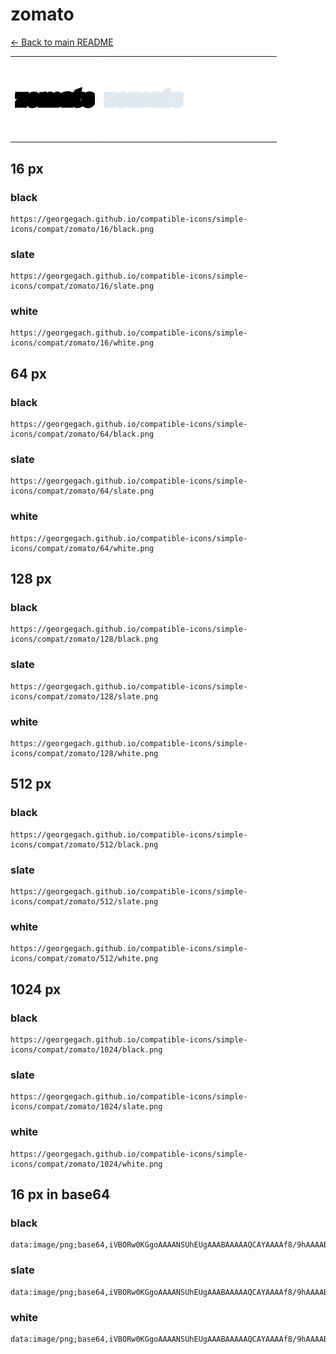 # zomato

[← Back to main README](../../README.md)

<table><tr>
  <td><img src="./128/black.png" width="128" alt="zomato black icon" /></td>
  <td><img src="./128/slate.png" width="128" alt="zomato slate icon" /></td>
  <td><img src="./128/white.png" width="128" alt="zomato white icon" /></td>
</tr></table>

## 16 px

### black
```
https://georgegach.github.io/compatible-icons/simple-icons/compat/zomato/16/black.png
```

### slate
```
https://georgegach.github.io/compatible-icons/simple-icons/compat/zomato/16/slate.png
```

### white
```
https://georgegach.github.io/compatible-icons/simple-icons/compat/zomato/16/white.png
```

## 64 px

### black
```
https://georgegach.github.io/compatible-icons/simple-icons/compat/zomato/64/black.png
```

### slate
```
https://georgegach.github.io/compatible-icons/simple-icons/compat/zomato/64/slate.png
```

### white
```
https://georgegach.github.io/compatible-icons/simple-icons/compat/zomato/64/white.png
```

## 128 px

### black
```
https://georgegach.github.io/compatible-icons/simple-icons/compat/zomato/128/black.png
```

### slate
```
https://georgegach.github.io/compatible-icons/simple-icons/compat/zomato/128/slate.png
```

### white
```
https://georgegach.github.io/compatible-icons/simple-icons/compat/zomato/128/white.png
```

## 512 px

### black
```
https://georgegach.github.io/compatible-icons/simple-icons/compat/zomato/512/black.png
```

### slate
```
https://georgegach.github.io/compatible-icons/simple-icons/compat/zomato/512/slate.png
```

### white
```
https://georgegach.github.io/compatible-icons/simple-icons/compat/zomato/512/white.png
```

## 1024 px

### black
```
https://georgegach.github.io/compatible-icons/simple-icons/compat/zomato/1024/black.png
```

### slate
```
https://georgegach.github.io/compatible-icons/simple-icons/compat/zomato/1024/slate.png
```

### white
```
https://georgegach.github.io/compatible-icons/simple-icons/compat/zomato/1024/white.png
```

## 16 px in base64

### black
```
data:image/png;base64,iVBORw0KGgoAAAANSUhEUgAAABAAAAAQCAYAAAAf8/9hAAAABmJLR0QA/wD/AP+gvaeTAAAAiklEQVQ4je3QOwrCABCE4S8RlYCkEh+FlaW1N/Do4l18NKJE8zDabC4ggk2mWmb/mYWl19+Ud8MAWyyxwAoZNphhgjVq7DDFAXNckSeokEbhCwVGSNDEkQzvYLtdiTrFLYxLwMMoLNHGnMSBFs9gK4zTaCzCeOAU4SbCD5yDuQd3jNL9dy/s9Vt9AAPTID0cPVD7AAAAAElFTkSuQmCC
```

### slate
```
data:image/png;base64,iVBORw0KGgoAAAANSUhEUgAAABAAAAAQCAYAAAAf8/9hAAAABmJLR0QA/wD/AP+gvaeTAAAAuElEQVQ4je3RMU4CYRgG4Xm/hTU2xtaDWHhjTTyGt7AxNAYFE5AAuy7/WFl5ABqeavqBi/N4Xa9v/jqL98292pzZ6lQzyi/T7jLVsea1dfJ2SL31TA+mW6W1R5LngqeTtc1iuRnVKqDBKXFPoweSZCJ0ynWCmhHsgQCD+FPqd4WYrBI6zByqqAwNmqaAIEBr6JGwAkbMVQV6ZB8daR4gH5RDZKpQxgPwKewlO5IRWQZCeDnDgot/fgE8J2hleSMibQAAAABJRU5ErkJggg==
```

### white
```
data:image/png;base64,iVBORw0KGgoAAAANSUhEUgAAABAAAAAQCAYAAAAf8/9hAAAABmJLR0QA/wD/AP+gvaeTAAAAjUlEQVQ4je3QOwoCAQwE0LfrDxux9SAW3ljBY3gQW3WxWMXPuhqbCNYi2DgQSCYzQwh//AYRMXr1RURM8cjqYo8JLqgxxhozVJhjiQXqIiIalBl4xwl9FGjRwRCB5m13xa3EIYkqxb0MvOZVZe7lfEltg0GZiackztimuU3zGbvUHFO3ydDVh2/846t4ApfBLzEcXkD6AAAAAElFTkSuQmCC
```

